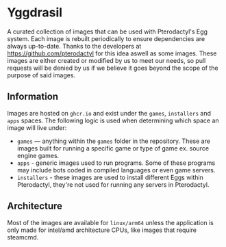 # Yggdrasil
A curated collection of images that can be used with Pterodactyl's Egg system. Each image is rebuilt
periodically to ensure dependencies are always up-to-date. Thanks to the developers at https://github.com/pterodactyl for this idea aswell as some images. These images are either created or modified by us to meet our needs, so pull requests will be denied by us if we believe it goes beyond the scope of the purpose of said images.

## Information
Images are hosted on `ghcr.io` and exist under the `games`, `installers` and `apps` spaces. The following logic
is used when determining which space an image will live under:

* `games` — anything within the `games` folder in the repository. These are images built for running a specific game
or type of game ex. source engine games.
* `apps` - generic images used to run programs. Some of these programs may include bots coded in compiled languages or even game servers.
* `installers` - these images are used to install different Eggs within Pterodactyl, they're not used for running any servers in Pterodactyl.

## Architecture
Most of the images are available for `linux/arm64` unless the application is only made for intel/amd architecture CPUs, like images that require steamcmd.
